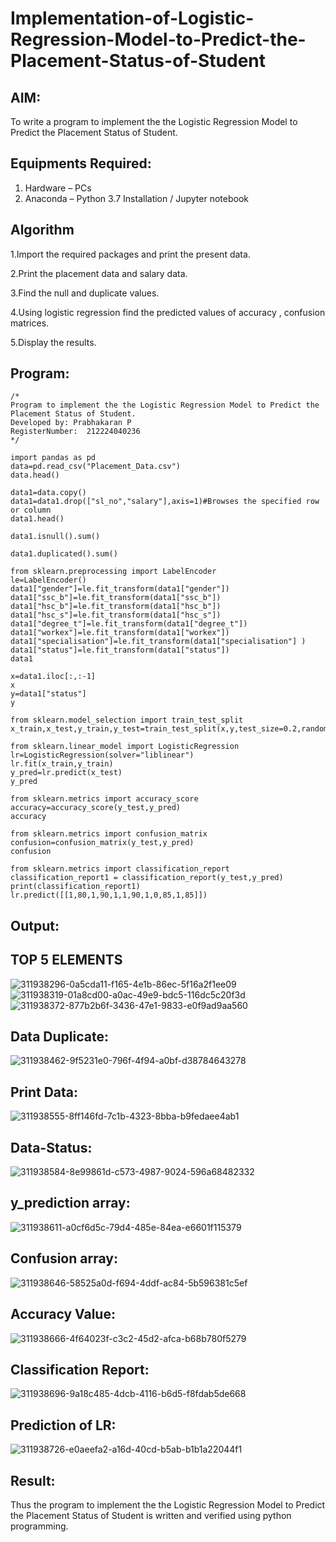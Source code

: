 # Implementation-of-Logistic-Regression-Model-to-Predict-the-Placement-Status-of-Student

## AIM:
To write a program to implement the the Logistic Regression Model to Predict the Placement Status of Student.

## Equipments Required:
1. Hardware – PCs
2. Anaconda – Python 3.7 Installation / Jupyter notebook

## Algorithm
1.Import the required packages and print the present data.

2.Print the placement data and salary data.

3.Find the null and duplicate values.

4.Using logistic regression find the predicted values of accuracy , confusion matrices.

5.Display the results.
## Program:
```
/*
Program to implement the the Logistic Regression Model to Predict the Placement Status of Student.
Developed by: Prabhakaran P 
RegisterNumber:  212224040236
*/
```
```
import pandas as pd
data=pd.read_csv("Placement_Data.csv")
data.head()

data1=data.copy()
data1=data1.drop(["sl_no","salary"],axis=1)#Browses the specified row or column
data1.head()

data1.isnull().sum()

data1.duplicated().sum()

from sklearn.preprocessing import LabelEncoder
le=LabelEncoder()
data1["gender"]=le.fit_transform(data1["gender"])
data1["ssc_b"]=le.fit_transform(data1["ssc_b"])
data1["hsc_b"]=le.fit_transform(data1["hsc_b"])
data1["hsc_s"]=le.fit_transform(data1["hsc_s"])
data1["degree_t"]=le.fit_transform(data1["degree_t"])
data1["workex"]=le.fit_transform(data1["workex"])
data1["specialisation"]=le.fit_transform(data1["specialisation"] )     
data1["status"]=le.fit_transform(data1["status"])       
data1 

x=data1.iloc[:,:-1]
x
y=data1["status"]
y

from sklearn.model_selection import train_test_split
x_train,x_test,y_train,y_test=train_test_split(x,y,test_size=0.2,random_state=0)

from sklearn.linear_model import LogisticRegression
lr=LogisticRegression(solver="liblinear")
lr.fit(x_train,y_train)
y_pred=lr.predict(x_test)
y_pred

from sklearn.metrics import accuracy_score
accuracy=accuracy_score(y_test,y_pred)
accuracy

from sklearn.metrics import confusion_matrix
confusion=confusion_matrix(y_test,y_pred)
confusion

from sklearn.metrics import classification_report
classification_report1 = classification_report(y_test,y_pred)
print(classification_report1)
lr.predict([[1,80,1,90,1,1,90,1,0,85,1,85]])
```

## Output:
## TOP 5 ELEMENTS
![311938296-0a5cda11-f165-4e1b-86ec-5f16a2f1ee09](https://github.com/user-attachments/assets/d6dea02e-f249-4820-9e1b-b05dccd02d47)
![311938319-01a8cd00-a0ac-49e9-bdc5-116dc5c20f3d](https://github.com/user-attachments/assets/a9e3f598-5f2a-49f9-852d-e646a1c00dcd)
![311938372-877b2b6f-3436-47e1-9833-e0f9ad9aa560](https://github.com/user-attachments/assets/786f478a-babe-4dc4-8e97-211e0a2b0bb3)

## Data Duplicate:
![311938462-9f5231e0-796f-4f94-a0bf-d38784643278](https://github.com/user-attachments/assets/02b77ea6-a299-40a8-a995-7cf132b5c808)

## Print Data:
![311938555-8ff146fd-7c1b-4323-8bba-b9fedaee4ab1](https://github.com/user-attachments/assets/360d8e40-1188-4b16-9a12-7bb083fc9329)

## Data-Status:
![311938584-8e99861d-c573-4987-9024-596a68482332](https://github.com/user-attachments/assets/348cf4cb-6df9-47f7-ab3d-b0455d5cb91c)

## y_prediction array:
![311938611-a0cf6d5c-79d4-485e-84ea-e6601f115379](https://github.com/user-attachments/assets/2a322a23-606e-4060-a46f-ae61151250af)

## Confusion array:
![311938646-58525a0d-f694-4ddf-ac84-5b596381c5ef](https://github.com/user-attachments/assets/799a0f0a-9527-41fa-991b-8ee0fc0f4cf8)

## Accuracy Value:
![311938666-4f64023f-c3c2-45d2-afca-b68b780f5279](https://github.com/user-attachments/assets/5c3311ad-f4fd-4789-8e86-4db81fb09492)

## Classification Report:
![311938696-9a18c485-4dcb-4116-b6d5-f8fdab5de668](https://github.com/user-attachments/assets/ce05db77-423c-41d8-8732-651900c0ffc0)

## Prediction of LR:
![311938726-e0aeefa2-a16d-40cd-b5ab-b1b1a22044f1](https://github.com/user-attachments/assets/91acb8bd-01b8-4b71-948b-8d0dceaf4171)

## Result:
Thus the program to implement the the Logistic Regression Model to Predict the Placement Status of Student is written and verified using python programming.
